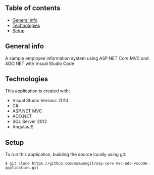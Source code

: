## Table of contents
* [General info](#general-info)
* [Technologies](#technologies)
* [Setup](#setup)

## General info
A sample employee information system using ASP.NET Core MVC and ADO.NET with Visual Studio Code
	
## Technologies
This application is created with:
* Visual Studio Version: 2013
* C# 
* ASP.NET MVC
* ADO.NET
* SQL Server 2012
* AngularJS
	
## Setup
To run this application, building the source locally using git:

```
$ git clone https://github.com/sumuongit/asp-core-mvc-ado-vscode-application.git

```
